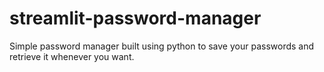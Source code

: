 # streamlit-password-manager
Simple password manager built using python to save your passwords and retrieve it whenever you want.
